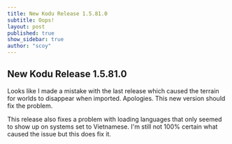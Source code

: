 ```yaml
---
title: New Kodu Release 1.5.81.0
subtitle: Oops!
layout: post
published: true
show_sidebar: true
author: "scoy"
---
```


## New Kodu Release 1.5.81.0

Looks like I made a mistake with the last release which caused the terrain for worlds to disappear when imported.  Apologies.  This new version should fix the problem.

This release also fixes a problem with loading languages that only seemed to show up on systems set to Vietnamese. I'm still not 100% certain what caused the issue but this does fix it. 
